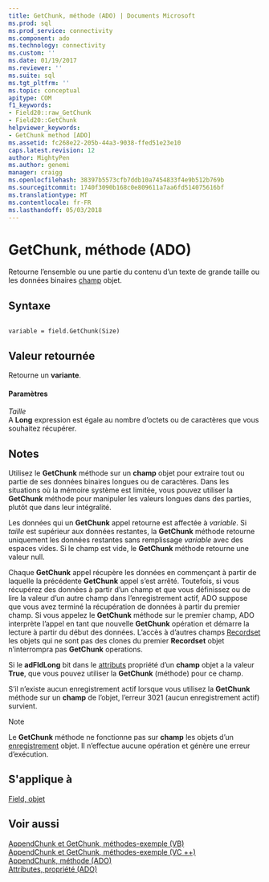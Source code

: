 ```yaml
---
title: GetChunk, méthode (ADO) | Documents Microsoft
ms.prod: sql
ms.prod_service: connectivity
ms.component: ado
ms.technology: connectivity
ms.custom: ''
ms.date: 01/19/2017
ms.reviewer: ''
ms.suite: sql
ms.tgt_pltfrm: ''
ms.topic: conceptual
apitype: COM
f1_keywords:
- Field20::raw_GetChunk
- Field20::GetChunk
helpviewer_keywords:
- GetChunk method [ADO]
ms.assetid: fc268e22-205b-44a3-9038-ffed51e23e10
caps.latest.revision: 12
author: MightyPen
ms.author: genemi
manager: craigg
ms.openlocfilehash: 38397b5573cfb7ddb10a7454833f4e9b512b769b
ms.sourcegitcommit: 1740f3090b168c0e809611a7aa6fd514075616bf
ms.translationtype: MT
ms.contentlocale: fr-FR
ms.lasthandoff: 05/03/2018
---
```

# <a name="getchunk-method-ado"></a>GetChunk, méthode (ADO)
Retourne l’ensemble ou une partie du contenu d’un texte de grande taille ou les données binaires [champ](../../../ado/reference/ado-api/field-object.md) objet.  
  
## <a name="syntax"></a>Syntaxe  
  
```  
  
variable = field.GetChunk(Size)  
```  
  
## <a name="return-value"></a>Valeur retournée  
 Retourne un **variante**.  
  
#### <a name="parameters"></a>Paramètres  
 *Taille*  
 A **Long** expression est égale au nombre d’octets ou de caractères que vous souhaitez récupérer.  
  
## <a name="remarks"></a>Notes  
 Utilisez le **GetChunk** méthode sur un **champ** objet pour extraire tout ou partie de ses données binaires longues ou de caractères. Dans les situations où la mémoire système est limitée, vous pouvez utiliser la **GetChunk** méthode pour manipuler les valeurs longues dans des parties, plutôt que dans leur intégralité.  
  
 Les données qui un **GetChunk** appel retourne est affectée à *variable*. Si *taille* est supérieur aux données restantes, la **GetChunk** méthode retourne uniquement les données restantes sans remplissage *variable* avec des espaces vides. Si le champ est vide, le **GetChunk** méthode retourne une valeur null.  
  
 Chaque **GetChunk** appel récupère les données en commençant à partir de laquelle la précédente **GetChunk** appel s’est arrêté. Toutefois, si vous récupérez des données à partir d’un champ et que vous définissez ou de lire la valeur d’un autre champ dans l’enregistrement actif, ADO suppose que vous avez terminé la récupération de données à partir du premier champ. Si vous appelez le **GetChunk** méthode sur le premier champ, ADO interprète l’appel en tant que nouvelle **GetChunk** opération et démarre la lecture à partir du début des données. L’accès à d’autres champs [Recordset](../../../ado/reference/ado-api/recordset-object-ado.md) les objets qui ne sont pas des clones du premier **Recordset** objet n’interrompra pas **GetChunk** operations.  
  
 Si le **adFldLong** bit dans le [attributs](../../../ado/reference/ado-api/attributes-property-ado.md) propriété d’un **champ** objet a la valeur **True**, que vous pouvez utiliser la **GetChunk**  (méthode) pour ce champ.  
  
 S’il n’existe aucun enregistrement actif lorsque vous utilisez la **GetChunk** méthode sur un **champ** de l’objet, l’erreur 3021 (aucun enregistrement actif) survient.  
  
> [!NOTE]
>  Le **GetChunk** méthode ne fonctionne pas sur **champ** les objets d’un [enregistrement](../../../ado/reference/ado-api/record-object-ado.md) objet. Il n’effectue aucune opération et génère une erreur d’exécution.  
  
## <a name="applies-to"></a>S'applique à  
 [Field, objet](../../../ado/reference/ado-api/field-object.md)  
  
## <a name="see-also"></a>Voir aussi  
 [AppendChunk et GetChunk, méthodes-exemple (VB)](../../../ado/reference/ado-api/appendchunk-and-getchunk-methods-example-vb.md)   
 [AppendChunk et GetChunk, méthodes-exemple (VC ++)](../../../ado/reference/ado-api/appendchunk-and-getchunk-methods-example-vc.md)   
 [AppendChunk, méthode (ADO)](../../../ado/reference/ado-api/appendchunk-method-ado.md)   
 [Attributes, propriété (ADO)](../../../ado/reference/ado-api/attributes-property-ado.md)
